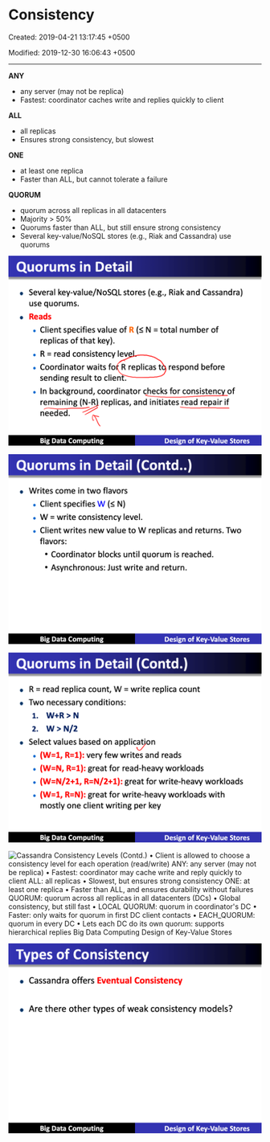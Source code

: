 # Consistency

Created: 2019-04-21 13:17:45 +0500

Modified: 2019-12-30 16:06:43 +0500

---

**ANY**
-   any server (may not be replica)
-   Fastest: coordinator caches write and replies quickly to client

**ALL**
-   all replicas
-   Ensures strong consistency, but slowest

**ONE**
-   at least one replica
-   Faster than ALL, but cannot tolerate a failure

**QUORUM**
-   quorum across all replicas in all datacenters
-   Majority > 50%
-   Quorums faster than ALL, but still ensure strong consistency
-   Several key-value/NoSQL stores (e.g., Riak and Cassandra) use quorums

![Quorums in Detail • Several key-value/NoSQL stores (e.g., Riak and Cassandra) use quorums. Reads • Client specifies value of R (s N = total number of replicas of that key). R = read consistency lev Coordinator waits fo R replicas t respond before sending result to clien . • In background, coordinator checks for consistency of remaining (N-R replicas, and initiates read repair if needed. Big Data Computing Design of Key-Value Stores ](media/Cassandra_Consistency-image1.png)

![Quorums in Detail (Contd..) • Writes come in two flavors • Client specifies W N) W = write consistency level. Client writes new value to W replicas and returns. Two flavors: • Coordinator blocks until quorum is reached. • Asynchronous: Just write and return. Big Data Computing Design of Key-Value Stores ](media/Cassandra_Consistency-image2.png)

![Quorums in Detail (Contd.) • R = read replica count, W = write replica count • Two necessary conditions: 1. W+R>N 2. W>N/2 • Select values based on applicat•on • (W=l, R=l): very few writes and reads • (W=N, R=l): great for read-heavy workloads • (W=N/2+1, R=N/2+1): great for write-heavy workloads • (W=l, R=N): great for write-heavy workloads with mostly one client writing per key Big Data Computing Design of Key-Value Stores ](media/Cassandra_Consistency-image3.png)

![Cassandra Consistency Levels (Contd.) • Client is allowed to choose a consistency level for each operation (read/write) ANY: any server (may not be replica) • Fastest: coordinator may cache write and reply quickly to client ALL: all replicas • Slowest, but ensures strong consistency ONE: at least one replica • Faster than ALL, and ensures durability without failures QUORUM: quorum across all replicas in all datacenters (DCs) • Global consistency, but still fast • LOCAL QUORUM: quorum in coordinator's DC • Faster: only waits for quorum in first DC client contacts • EACH_QUORUM: quorum in every DC • Lets each DC do its own quorum: supports hierarchical replies Big Data Computing Design of Key-Value Stores ](media/Cassandra_Consistency-image4.png)

![Types of Consistency • Cassandra offers Eventual Consistency • Are there other types of weak consistency models? Big Data Computing Design of Key-Value Stores ](media/Cassandra_Consistency-image5.png)

